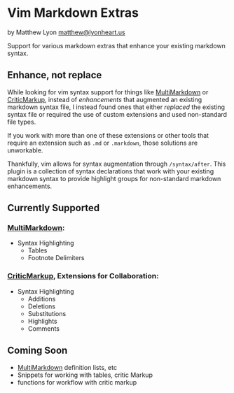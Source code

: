 # Vim Markdown Extras

by Matthew Lyon <matthew@lyonheart.us>

Support for various markdown extras that enhance your existing markdown syntax.

## Enhance, not replace

While looking for vim syntax support for things like [MultiMarkdown][mmd]
or [CriticMarkup][crit], instead of *enhancements* that augmented an
existing markdown syntax file, I instead found ones that either *replaced*
the existing syntax file or required the use of custom extensions and used
non-standard file types.

If you work with more than one of these extensions or other tools that
require an extension such as `.md` or `.markdown`, those solutions are
unworkable.

Thankfully, vim allows for syntax augmentation through `/syntax/after`.
This plugin is a collection of syntax declarations that work with your
existing markdown syntax to provide highlight groups for non-standard
markdown enhancements.

## Currently Supported

### [MultiMarkdown][mmd]:
  - Syntax Highlighting
    - Tables
    - Footnote Delimiters

### [CriticMarkup][crit], Extensions for Collaboration:
  - Syntax Highlighting
    - Additions
    - Deletions
    - Substitutions
    - Highlights
    - Comments

## Coming Soon
  - [MultiMarkdown][mmd] definition lists, etc
  - Snippets for working with tables, critic Markup
  - functions for workflow with critic markup

[crit]: http://criticmarkup.com/
[mmd]: https://github.com/fletcher/MultiMarkdown

